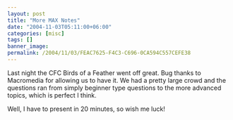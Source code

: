 ```yaml
---
layout: post
title: "More MAX Notes"
date: "2004-11-03T05:11:00+06:00"
categories: [misc]
tags: []
banner_image: 
permalink: /2004/11/03/FEAC7625-F4C3-C696-0CA594C557CEFE38
---
```


Last night the CFC Birds of a Feather went off great. Bug thanks to Macromedia for allowing us to have it. We had a pretty large crowd and the questions ran from simply beginner type questions to the more advanced topics, which is perfect I think.

Well, I have to present in 20 minutes, so wish me luck!